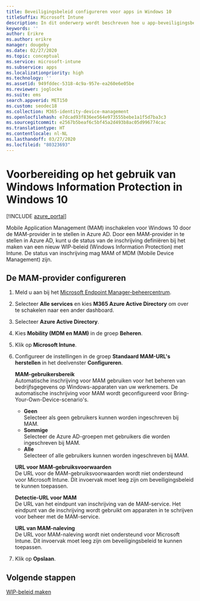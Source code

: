 ```yaml
---
title: Beveiligingsbeleid configureren voor apps in Windows 10
titleSuffix: Microsoft Intune
description: In dit onderwerp wordt beschreven hoe u app-beveiligingsbeleid (APP) kunt configureren voor Windows 10-apparaten.
keywords: ''
author: Erikre
ms.author: erikre
manager: dougeby
ms.date: 02/27/2020
ms.topic: conceptual
ms.service: microsoft-intune
ms.subservice: apps
ms.localizationpriority: high
ms.technology: ''
ms.assetid: 949fddec-5318-4c9a-957e-ea260e6e05be
ms.reviewer: joglocke
ms.suite: ems
search.appverid: MET150
ms.custom: seodec18
ms.collection: M365-identity-device-management
ms.openlocfilehash: e7dcad93f836ee564e973555bebe1a1f5d7ba3c3
ms.sourcegitcommit: e2567b5beaf6c5bf45a2d493b8ac05d996774cac
ms.translationtype: HT
ms.contentlocale: nl-NL
ms.lasthandoff: 03/27/2020
ms.locfileid: "80323693"
---
```

# <a name="get-ready-for-windows-information-protection-in-windows-10"></a>Voorbereiding op het gebruik van Windows Information Protection in Windows 10 

[!INCLUDE [azure_portal](../includes/azure_portal.md)]

Mobile Application Management (MAM) inschakelen voor Windows 10 door de MAM-provider in te stellen in Azure AD. Door een MAM-provider in te stellen in Azure AD, kunt u de status van de inschrijving definiëren bij het maken van een nieuw WIP-beleid (Windows Information Protection) met Intune. De status van inschrijving mag MAM of MDM (Mobile Device Management) zijn.

## <a name="to-configure-the-mam-provider"></a>De MAM-provider configureren

1. Meld u aan bij het [Microsoft Endpoint Manager-beheercentrum](https://go.microsoft.com/fwlink/?linkid=2109431).
2. Selecteer **Alle services** en kies **M365 Azure Active Directory** om over te schakelen naar een ander dashboard.
3. Selecteer **Azure Active Directory**.
4. Kies **Mobility (MDM en MAM)** in de groep **Beheren**.
5. Klik op **Microsoft Intune**.
6. Configureer de instellingen in de groep **Standaard MAM-URL's herstellen** in het deelvenster **Configureren**.

   **MAM-gebruikersbereik**  
   Automatische inschrijving voor MAM gebruiken voor het beheren van bedrijfsgegevens op Windows-apparaten van uw werknemers. De automatische inschrijving voor MAM wordt geconfigureerd voor Bring-Your-Own-Device-scenario's.<ul><li>**Geen**<br>Selecteer als geen gebruikers kunnen worden ingeschreven bij MAM.</li><li>**Sommige**<br>Selecteer de Azure AD-groepen met gebruikers die worden ingeschreven bij MAM.</li><li>**Alle**<br>Selecteer of alle gebruikers kunnen worden ingeschreven bij MAM.</li></ul>

   **URL voor MAM-gebruiksvoorwaarden**  
   De URL voor de MAM-gebruiksvoorwaarden wordt niet ondersteund voor Microsoft Intune. Dit invoervak moet leeg zijn om beveiligingsbeleid te kunnen toepassen.

   **Detectie-URL voor MAM**  
   De URL van het eindpunt van inschrijving van de MAM-service. Het eindpunt van de inschrijving wordt gebruikt om apparaten in te schrijven voor beheer met de MAM-service.

   **URL van MAM-naleving**  
   De URL voor MAM-naleving wordt niet ondersteund voor Microsoft Intune. Dit invoervak moet leeg zijn om beveiligingsbeleid te kunnen toepassen. 

7. Klik op **Opslaan**.

## <a name="next-steps"></a>Volgende stappen

[WIP-beleid maken](windows-information-protection-policy-create.md)
